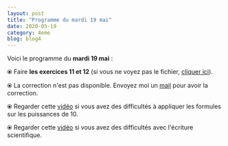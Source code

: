 ```yaml
---
layout: post
title: "Programme du mardi 19 mai"
date: 2020-05-19
category: 4eme
blog: blog4
---
```


Voici le programme du <b>mardi 19 mai</b> :

⦿ Faire <b>les exercices 11 et 12</b> (si vous ne voyez pas le fichier, <a href="/exercices/4eme/4eme_exercices_mardi_19_mai_2020.pdf">cliquer ici</a>). 

<object data="/exercices/4eme/4eme_exercices_mardi_19_mai_2020.pdf" width="100%" height="500" type='application/pdf'></object>

⦿ La correction n'est pas disponible. Envoyez moi un <a href="mailto:benjamindang2015@gmail.com">mail</a> pour avoir la correction.

⦿ Regarder cette <a class="video" href="https://youtu.be/GWz5_veC12U">vidéo</a> si vous avez des difficultés à appliquer les formules sur les puissances de 10.

⦿ Regarder cette <a class="video" href="https://youtu.be/tzhNCpLRtCY">vidéo</a> si vous avez des difficultés avec l'écriture scientifique.
